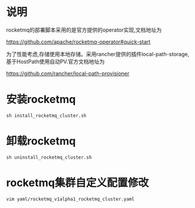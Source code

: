 # 说明
rocketmq的部署脚本采用的是官方提供的operator实现,文档地址为

https://github.com/apache/rocketmq-operator#quick-start

为了性能考虑,存储使用本地存储。采用rancher提供的插件local-path-storage,基于HostPath使用自动PV.官方文档地址为

https://github.com/rancher/local-path-provisioner
# 安装rocketmq
`sh install_rocketmq_cluster.sh`
# 卸载rocketmq
`sh uninstall_rocketmq_cluster.sh`
# rocketmq集群自定义配置修改
`vim yaml/rocketmq_v1alpha1_rocketmq_cluster.yaml`

